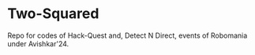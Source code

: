 # Two-Squared
Repo for codes of Hack-Quest and, Detect N Direct, events of Robomania under Avishkar'24.
